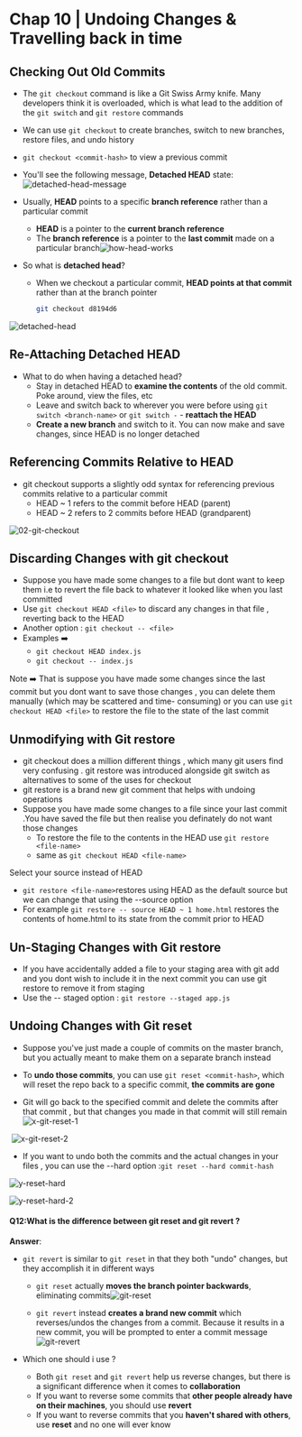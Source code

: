 # Chap 10 | Undoing Changes & Travelling back in time 

## Checking Out Old Commits 

- The `git checkout` command is like a Git Swiss Army knife. Many developers think it is overloaded, which is what lead to the addition of the `git switch` and `git restore` commands
- We can use `git checkout` to create branches, switch to new branches, restore files, and undo history
- `git checkout <commit-hash>` to view a previous commit
- You'll see the following message, **Detached HEAD** state:![detached-head-message](../Assets/detached-head-message.png)

- Usually, **HEAD** points to a specific **branch reference** rather than a particular commit
  - **HEAD** is a pointer to the **current branch reference**
  - The **branch reference** is a pointer to the **last commit** made on a particular branch![how-head-works](../Assets/how-head-works.png)

- So what is **detached head**?

  - When we checkout a particular commit, **HEAD points at that commit** rather than at the branch pointer

    ```bash
    git checkout d8194d6
    ```

![detached-head](../Assets/detached-head.png)

## Re-Attaching Detached HEAD

- What to do when having a detached head?
  - Stay in detached HEAD to **examine the contents** of the old commit. Poke around, view the files, etc
  - Leave and switch back to wherever you were before using `git switch <branch-name>` or `git switch -` - **reattach the HEAD**
  - **Create a new branch** and switch to it. You can now make and save changes, since HEAD is no longer detached

## Referencing Commits Relative to HEAD 

- git checkout supports a slightly odd syntax for referencing previous commits relative to a particular commit 
  - HEAD ~ 1 refers to the commit before HEAD (parent)
  - HEAD ~ 2 refers to 2 commits before HEAD (grandparent)

![02-git-checkout](../Assets/02-git-checkout.png)

## Discarding Changes with git checkout

- Suppose you have made some changes to a file but dont want to keep them i.e to revert the file back to whatever it looked like when you last committed 
- Use `git checkout HEAD <file>` to discard any changes in that file , reverting back to the HEAD 
- Another option : `git checkout -- <file>`
- Examples ➡️ 
  - `git checkout HEAD index.js`
  - `git checkout -- index.js`

Note ➡️ That is suppose you have made some changes since the last commit but you dont want to save those changes , you can delete them manually (which may be scattered and time- consuming) or you can use `git checkout HEAD <file>` to restore the file to the state of the last commit

## Unmodifying with Git restore 

- git checkout does a million different things , which many git users find very confusing . git restore was introduced alongside git switch as alternatives to some of the uses for checkout 
- git restore is a brand new git comment that helps with undoing operations 
- Suppose you have made some changes to a file since your last commit .You have saved the file but then realise you definately do not want those changes 
  - To restore the file to the contents in the HEAD use `git restore <file-name>`
  - same as `git checkout HEAD <file-name>`

Select your source instead of HEAD 

-  `git restore <file-name>`restores using HEAD as the default source but we can change that using the --source option
- For example `git restore -- source HEAD ~ 1 home.html` restores the contents of home.html to its state from the commit prior to HEAD 

## Un-Staging Changes with Git restore 

- If you have accidentally added a file to your staging area with git add and you dont wish to include it in the next commit you can use git restore to remove it from staging
- Use the -- staged option : `git restore --staged app.js`

## Undoing Changes with Git reset 

- Suppose you've just made a couple of commits on the master branch, but you actually meant to make them on a separate branch instead

- To **undo those commits**, you can use `git reset <commit-hash>`, which will reset the repo back to a specific commit, **the commits are gone**
- Git will go back to the specified commit and delete the commits after that commit , but that changes you made in that commit will still remain ![x-git-reset-1](../Assets/x-git-reset-1.png)

​		![x-git-reset-2](../Assets/x-git-reset-2.png)

 

- If you want to undo both the commits and the actual changes in your files , you can use the --hard option :`git reset --hard commit-hash`

![y-reset-hard](../Assets/y-reset-hard.png)

![y-reset-hard-2](../Assets/y-reset-hard-2.png)

#### Q12:What is the difference between git reset and git revert ? 

**Answer**:

- `git revert` is similar to `git reset` in that they both "undo" changes, but they accomplish it in different ways

  - `git reset` actually **moves the branch pointer backwards**, eliminating commits![git-reset](../Assets/git-reset.png)

  - `git revert` instead **creates a brand new commit** which reverses/undos the changes from a commit. Because it results in a new commit, you will be prompted to enter a commit message![git-revert](../Assets/git-revert.png)

- Which one should i use ? 
  - Both `git reset` and `git revert` help us reverse changes, but there is a significant difference when it comes to **collaboration**
  - If you want to reverse some commits that **other people already have on their machines**, you should use **revert**
  - If you want to reverse commits that you **haven't shared with others**, use **reset** and no one will ever know

